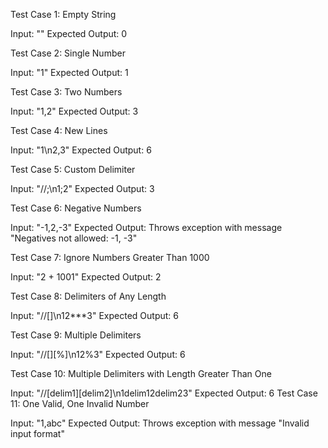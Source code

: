Test Case 1: Empty String

Input: ""
Expected Output: 0

Test Case 2: Single Number

Input: "1"
Expected Output: 1

Test Case 3: Two Numbers

Input: "1,2"
Expected Output: 3

Test Case 4: New Lines

Input: "1\n2,3"
Expected Output: 6

Test Case 5: Custom Delimiter

Input: "//;\n1;2"
Expected Output: 3

Test Case 6: Negative Numbers

Input: "-1,2,-3"
Expected Output: Throws exception with message "Negatives not allowed: -1, -3"

Test Case 7: Ignore Numbers Greater Than 1000

Input: "2 + 1001"
Expected Output: 2

Test Case 8: Delimiters of Any Length

Input: "//[]\n12***3"
Expected Output: 6

Test Case 9: Multiple Delimiters

Input: "//[][%]\n12%3"
Expected Output: 6

Test Case 10: Multiple Delimiters with Length Greater Than One

Input: "//[delim1][delim2]\n1delim12delim23"
Expected Output: 6
Test Case 11: One Valid, One Invalid Number

Input: "1,abc"
Expected Output: Throws exception with message "Invalid input format"
